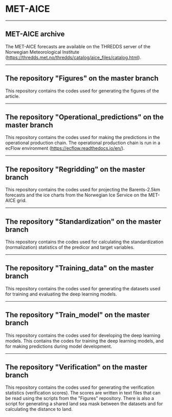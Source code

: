 # MET-AICE
----------------------------------------------------------------------------------------------
MET-AICE archive
----------------------------------------------------------------------------------------------
The MET-AICE forecasts are available on the THREDDS server of the Norwegian Meteorological Institute (https://thredds.met.no/thredds/catalog/aice_files/catalog.html).

----------------------------------------------------------------------------------------------
The repository "Figures" on the master branch
----------------------------------------------------------------------------------------------
This repository contains the codes used for generating the figures of the article.

----------------------------------------------------------------------------------------------
The repository "Operational_predictions" on the master branch
----------------------------------------------------------------------------------------------
This repository contains the codes used for making the predictions in the operational production chain. The operational production chain is run in a ecFlow environment (https://ecflow.readthedocs.io/en/).

----------------------------------------------------------------------------------------------
The repository "Regridding" on the master branch
----------------------------------------------------------------------------------------------
This repository contains the codes used for projecting the Barents-2.5km forecasts and the ice charts from the Norwegian Ice Service on the MET-AICE grid.

----------------------------------------------------------------------------------------------
The repository "Standardization" on the master branch
----------------------------------------------------------------------------------------------
This repository contains the codes used for calculating the standardization (normalization) statistics of the predicor and target variables. 

----------------------------------------------------------------------------------------------
The repository "Training_data" on the master branch
----------------------------------------------------------------------------------------------
This repository contains the codes used for generating the datasets used for training and evaluating the deep learning models.

----------------------------------------------------------------------------------------------
The repository "Train_model" on the master branch
----------------------------------------------------------------------------------------------
This repository contains the codes used for developing the deep learning models. This contains the codes for training the deep learning models, and for making predictions during model development.

----------------------------------------------------------------------------------------------
The repository "Verification" on the master branch
----------------------------------------------------------------------------------------------
This repository contains the codes used for generating the verification statistics (verification scores). The scores are written in text files that can be read using the scripts from the "Figures" repository. There is also a script for generating a shared land sea mask between the datasets and for calculating the distance to land.


